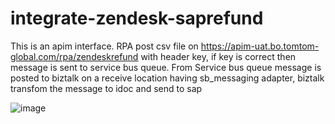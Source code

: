 # integrate-zendesk-saprefund

This is an apim interface. RPA post csv file on https://apim-uat.bo.tomtom-global.com/rpa/zendeskrefund with header key, if key is correct then
 message is sent to service bus queue. From Service bus queue message is posted to biztalk on a receive location having sb_messaging adapter,
 biztalk transfom the message to idoc and send to sap


![image](https://github.com/tomtom-internal/integrate-zendesk-saprefund/assets/83761186/4c61eb12-a90d-454f-a6e1-842d672f1510)

